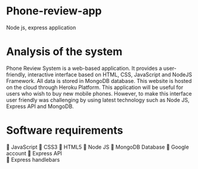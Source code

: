 # Phone-review-app
Node js, express application

#  Analysis of the system
 Phone Review System is a web-based application. It provides a user-friendly, interactive interface based on HTML, CSS, JavaScript and NodeJS Framework. All data is stored in MongoDB database. This website is hosted on the cloud through Heroku Platform. This application will be useful for users who wish to buy new mobile phones. However, to make this interface user friendly was challenging by using latest technology such as Node JS, Express API and MongoDB. 

# Software requirements 
  JavaScript
  CSS3 
  HTML5 
  Node JS
  MongoDB Database 
  Google account
  Express API  
  Express handlebars 